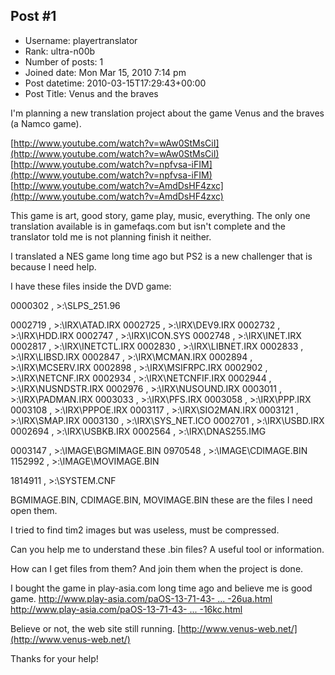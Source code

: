 ## Post #1
- Username: playertranslator
- Rank: ultra-n00b
- Number of posts: 1
- Joined date: Mon Mar 15, 2010 7:14 pm
- Post datetime: 2010-03-15T17:29:43+00:00
- Post Title: Venus and the braves

I'm planning a new translation project about the game Venus and the braves (a Namco game).

[http://www.youtube.com/watch?v=wAw0StMsCiI](http://www.youtube.com/watch?v=wAw0StMsCiI)
[http://www.youtube.com/watch?v=npfvsa-iFIM](http://www.youtube.com/watch?v=npfvsa-iFIM)
[http://www.youtube.com/watch?v=AmdDsHF4zxc](http://www.youtube.com/watch?v=AmdDsHF4zxc)

This game is art, good story, game play, music, everything. The only one translation available is in gamefaqs.com but isn't complete and the translator told me is not planning finish it neither.

I translated a NES game long time ago but PS2 is a new challenger that is because I need help.

I have these files inside the DVD game:


0000302 , >:\SLPS_251.96

0002719 , >:\IRX\ATAD.IRX
0002725 , >:\IRX\DEV9.IRX
0002732 , >:\IRX\HDD.IRX
0002747 , >:\IRX\ICON.SYS
0002748 , >:\IRX\INET.IRX
0002817 , >:\IRX\INETCTL.IRX
0002830 , >:\IRX\LIBNET.IRX
0002833 , >:\IRX\LIBSD.IRX
0002847 , >:\IRX\MCMAN.IRX
0002894 , >:\IRX\MCSERV.IRX
0002898 , >:\IRX\MSIFRPC.IRX
0002902 , >:\IRX\NETCNF.IRX
0002934 , >:\IRX\NETCNFIF.IRX
0002944 , >:\IRX\NUSNDSTR.IRX
0002976 , >:\IRX\NUSOUND.IRX
0003011 , >:\IRX\PADMAN.IRX
0003033 , >:\IRX\PFS.IRX
0003058 , >:\IRX\PPP.IRX
0003108 , >:\IRX\PPPOE.IRX
0003117 , >:\IRX\SIO2MAN.IRX
0003121 , >:\IRX\SMAP.IRX
0003130 , >:\IRX\SYS_NET.ICO
0002701 , >:\IRX\USBD.IRX
0002694 , >:\IRX\USBKB.IRX
0002564 , >:\IRX\DNAS255.IMG

0003147 , >:\IMAGE\BGMIMAGE.BIN
0970548 , >:\IMAGE\CDIMAGE.BIN
1152992 , >:\IMAGE\MOVIMAGE.BIN

1814911 , >:\SYSTEM.CNF

BGMIMAGE.BIN, CDIMAGE.BIN, MOVIMAGE.BIN these are the files    I need open them.

I tried to find tim2 images but was useless, must be compressed.

Can you help me to understand these .bin files? A useful tool or information.

How can I get files from them? And join them when the project is done.

I bought the game in play-asia.com long time ago and believe me is good game.
[http://www.play-asia.com/paOS-13-71-43- ... -26ua.html](http://www.play-asia.com/paOS-13-71-43-77-9-49-en-15-venus-70-26ua.html)
[http://www.play-asia.com/paOS-13-71-43- ... -16kc.html](http://www.play-asia.com/paOS-13-71-43-77-1-49-en-15-Venus%20&%20Braves%20-70-16kc.html)

Believe or not, the web site still running.
[http://www.venus-web.net/](http://www.venus-web.net/)

Thanks for your help!
